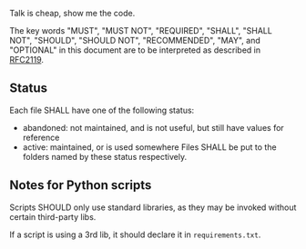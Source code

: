 Talk is cheap, show me the code.

The key words "MUST", "MUST NOT", "REQUIRED", "SHALL", "SHALL NOT", "SHOULD", "SHOULD NOT", "RECOMMENDED", "MAY", and "OPTIONAL" in this document are to be interpreted as described in [RFC2119](https://www.rfc-editor.org/rfc/rfc2119).

## Status
Each file SHALL have one of the following status:
- abandoned: not maintained, and is not useful, but still have values for reference
- active: maintained, or is used somewhere
Files SHALL be put to the folders named by these status respectively.

## Notes for Python scripts
Scripts SHOULD only use standard libraries, as they may be invoked without certain third-party libs.

If a script is using a 3rd lib, it should declare it in `requirements.txt`.
